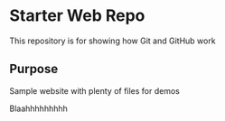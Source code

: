 # Starter Web Repo

This repository is for showing how Git and GitHub work

## Purpose

Sample website with plenty of files for demos


Blaahhhhhhhhh